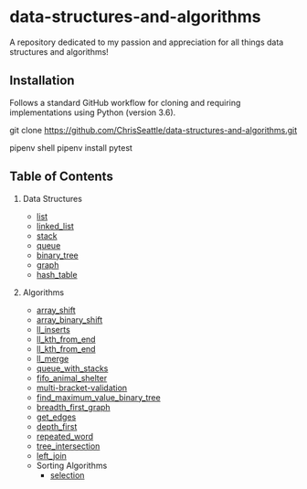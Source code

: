 # data-structures-and-algorithms

A repository dedicated to my passion and appreciation for all things data structures and algorithms!

## Installation

Follows a standard GitHub workflow for cloning and requiring implementations using Python (version 3.6).

git clone https://github.com/ChrisSeattle/data-structures-and-algorithms.git

pipenv shell
pipenv install pytest

## Table of Contents

1. Data Structures
    - [list](./data_structures/list)
    - [linked_list](.data_structures/linked_list)
    - [stack](.data_structures/stack)
    - [queue](.data_structures/queue)
    - [binary_tree](.data_structures/binary_tree)
    - [graph](.data_structures/graph)
    - [hash_table](.data_structures/hash_table)
    <!-- - [branch_name](.data_structures/branch_name) -->
    <!-- - [branch_name](.data_structures/branch_name) -->
    <!-- - [branch_name](.data_structures/branch_name) -->

2. Algorithms
    - [array_shift](./challenges/array_shift)
    - [array_binary_shift](./challenges/array_binary_search)
    - [ll_inserts](./challenges/linked_lists)
    - [ll_kth_from_end](./challenges/ll_kth_from_end)
    - [ll_kth_from_end](./challenges/ll_kth_from_end)
    - [ll_merge](./challenges/ll_merge)
    - [queue_with_stacks](./challenges/queue_with_stacks)
    - [fifo_animal_shelter](./challenges/fifo_animal_shelter)
    - [multi-bracket-validation](./challenges/multi-bracket-validation)
    - [find_maximum_value_binary_tree](./challenges/find_maximum_value_binary_tree)
    - [breadth_first_graph](./challenges/breadth_first_graph)
    - [get_edges](./challenges/get_edges)
    - [depth_first](./challenges/depth_first)
    - [repeated_word](./challenges/repeated_word)
    - [tree_intersection](./challenges/tree_intersection)
    - [left_join](./challenges/left_join)
    <!-- - [branch_name](./challenges/branch_name) -->
    <!-- - [branch_name](./challenges/branch_name) -->
    <!-- - [branch_name](./challenges/branch_name) -->
    - Sorting Algorithms
        - [selection](./sorting_algos/selection.py)
        <!-- - [branch_name](./sorting_algos/branch_name) -->
        <!-- - [branch_name](./sorting_algos/branch_name) -->


